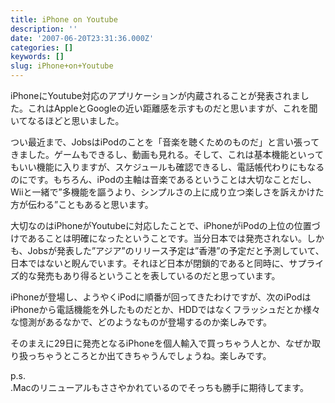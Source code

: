 ```yaml
---
title: iPhone on Youtube
description: ''
date: '2007-06-20T23:31:36.000Z'
categories: []
keywords: []
slug: iPhone+on+Youtube
---
```

iPhoneにYoutube対応のアプリケーションが内蔵されることが発表されました。これはAppleとGoogleの近い距離感を示すものだと思いますが、これを聞いてなるほどと思いました。

つい最近まで、JobsはiPodのことを「音楽を聴くためのものだ」と言い張ってきました。ゲームもできるし、動画も見れる。そして、これは基本機能といってもいい機能に入りますが、スケジュールも確認できるし、電話帳代わりにもなるのにです。もちろん、iPodの主軸は音楽であるということは大切なことだし、Wiiと一緒で”多機能を謳うより、シンプルさの上に成り立つ楽しさを訴えかけた方が伝わる”こともあると思います。

大切なのはiPhoneがYoutubeに対応したことで、iPhoneがiPodの上位の位置づけであることは明確になったということです。当分日本では発売されない。しかも、Jobsが発表した”アジア”のリリース予定は”香港”の予定だと予測していて、日本ではないと睨んでいます。それほど日本が閉鎖的であると同時に、サプライズ的な発売もあり得るということを表しているのだと思っています。

iPhoneが登場し、ようやくiPodに順番が回ってきたわけですが、次のiPodはiPhoneから電話機能を外したものだとか、HDDではなくフラッシュだとか様々な憶測があるなかで、どのようなものが登場するのか楽しみです。

そのまえに29日に発売となるiPhoneを個人輸入で買っちゃう人とか、なぜか取り扱っちゃうところとか出てきちゃうんでしょうね。楽しみです。

p.s.  
.Macのリニューアルもささやかれているのでそっちも勝手に期待してます。